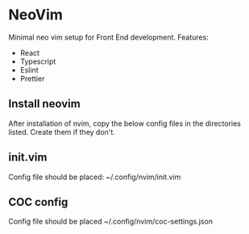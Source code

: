 # NeoVim
Minimal neo vim setup for Front End development.
Features:
* React
* Typescript
* Eslint
* Prettier

## Install neovim
After installation of nvim, copy the below config files in the directories listed.
Create them if they don't.

## init.vim
Config file should be placed: ~/.config/nvim/init.vim

## COC config
Config file should be placed ~/.config/nvim/coc-settings.json

